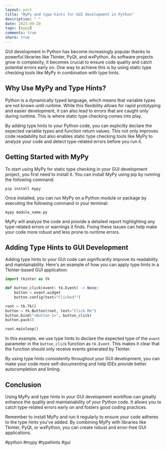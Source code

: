 ```yaml
---
layout: post
title: "MyPy and type hints for GUI development in Python"
description: " "
date: 2023-09-20
tags: [mypy]
comments: true
share: true
---
```


GUI development in Python has become increasingly popular thanks to powerful libraries like Tkinter, PyQt, and wxPython. As software projects grow in complexity, it becomes crucial to ensure code quality and catch potential errors early on. One way to achieve this is by using static type checking tools like MyPy in combination with type hints.

## Why Use MyPy and Type Hints?

Python is a dynamically typed language, which means that variable types are not known until runtime. While this flexibility allows for rapid prototyping and easier development, it can also lead to errors that are caught only during runtime. This is where static type checking comes into play.

By adding type hints to your Python code, you can explicitly declare the expected variable types and function return values. This not only improves code readability but also enables static type checking tools like MyPy to analyze your code and detect type-related errors before you run it.

## Getting Started with MyPy

To start using MyPy for static type checking in your GUI development project, you first need to install it. You can install MyPy using pip by running the following command:

```
pip install mypy
```

Once installed, you can run MyPy on a Python module or package by executing the following command in your terminal:

```
mypy module_name.py
```

MyPy will analyze the code and provide a detailed report highlighting any type-related errors or warnings it finds. Fixing these issues can help make your code more robust and less prone to runtime errors.

## Adding Type Hints to GUI Development

Adding type hints to your GUI code can significantly improve its readability and maintainability. Here's an example of how you can apply type hints in a Tkinter-based GUI application:

```python
import tkinter as tk

def button_click(event: tk.Event) -> None:
    button = event.widget
    button.config(text="Clicked!")

root = tk.Tk()
button = tk.Button(root, text="Click Me")
button.bind("<Button-1>", button_click)
button.pack()

root.mainloop()
```

In this example, we use type hints to declare the expected type of the `event` parameter in the `button_click` function as `tk.Event`. This makes it clear that the function should only receive events generated by Tkinter.

By using type hints consistently throughout your GUI development, you can make your code more self-documenting and help IDEs provide better autocompletion and linting.

## Conclusion

Using MyPy and type hints in your GUI development workflow can greatly enhance the quality and maintainability of your Python code. It allows you to catch type-related errors early on and fosters good coding practices.

Remember to install MyPy and run it regularly to ensure your code adheres to the type hints you've added. By combining MyPy with libraries like Tkinter, PyQt, or wxPython, you can create robust and error-free GUI applications.

#python #mypy #typehints #gui